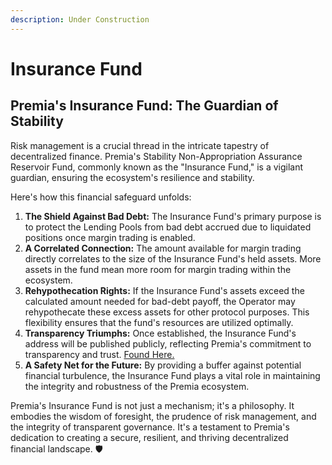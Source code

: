 ```yaml
---
description: Under Construction
---
```


# Insurance Fund

## Premia's Insurance Fund: The Guardian of Stability

Risk management is a crucial thread in the intricate tapestry of decentralized finance. Premia's Stability Non-Appropriation Assurance Reservoir Fund, commonly known as the "Insurance Fund," is a vigilant guardian, ensuring the ecosystem's resilience and stability.

Here's how this financial safeguard unfolds:

1. **The Shield Against Bad Debt:** The Insurance Fund's primary purpose is to protect the Lending Pools from bad debt accrued due to liquidated positions once margin trading is enabled.
2. **A Correlated Connection:** The amount available for margin trading directly correlates to the size of the Insurance Fund's held assets. More assets in the fund mean more room for margin trading within the ecosystem.
3. **Rehypothecation Rights:** If the Insurance Fund's assets exceed the calculated amount needed for bad-debt payoff, the Operator may rehypothecate these excess assets for other protocol purposes. This flexibility ensures that the fund's resources are utilized optimally.
4. **Transparency Triumphs:** Once established, the Insurance Fund's address will be published publicly, reflecting Premia's commitment to transparency and trust. [Found Here.](../../../developer-center/contracts/multi-signature-wallets.md)
5. **A Safety Net for the Future:** By providing a buffer against potential financial turbulence, the Insurance Fund plays a vital role in maintaining the integrity and robustness of the Premia ecosystem.

Premia's Insurance Fund is not just a mechanism; it's a philosophy. It embodies the wisdom of foresight, the prudence of risk management, and the integrity of transparent governance. It's a testament to Premia's dedication to creating a secure, resilient, and thriving decentralized financial landscape. 🛡️
